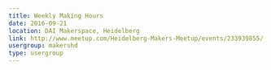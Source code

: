 ```yaml
---
title: Weekly Making Hours
date: 2016-09-21
location: DAI Makerspace, Heidelberg
link: http://www.meetup.com/Heidelberg-Makers-Meetup/events/233939855/
usergroup: makershd
type: usergroup
---
```

